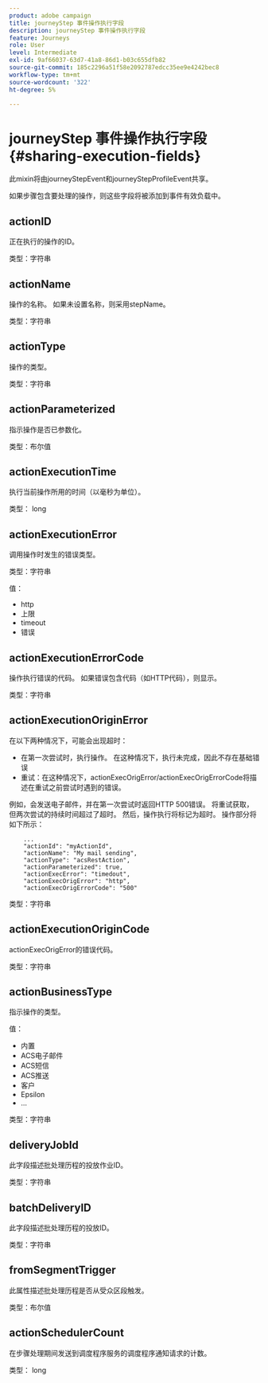 ```yaml
---
product: adobe campaign
title: journeyStep 事件操作执行字段
description: journeyStep 事件操作执行字段
feature: Journeys
role: User
level: Intermediate
exl-id: 9af66037-63d7-41a8-86d1-b03c655dfb82
source-git-commit: 185c2296a51f58e2092787edcc35ee9e4242bec8
workflow-type: tm+mt
source-wordcount: '322'
ht-degree: 5%

---
```


# journeyStep 事件操作执行字段 {#sharing-execution-fields}

此mixin将由journeyStepEvent和journeyStepProfileEvent共享。

如果步骤包含要处理的操作，则这些字段将被添加到事件有效负载中。

## actionID

正在执行的操作的ID。

类型：字符串

## actionName

操作的名称。 如果未设置名称，则采用stepName。

类型：字符串

## actionType

操作的类型。

类型：字符串

## actionParameterized

指示操作是否已参数化。

类型：布尔值

## actionExecutionTime

执行当前操作所用的时间（以毫秒为单位）。

类型： long

## actionExecutionError

调用操作时发生的错误类型。

类型：字符串

值：
* http
* 上限
* timeout
* 错误

## actionExecutionErrorCode

操作执行错误的代码。 如果错误包含代码（如HTTP代码），则显示。

类型：字符串

## actionExecutionOriginError

在以下两种情况下，可能会出现超时：

* 在第一次尝试时，执行操作。 在这种情况下，执行未完成，因此不存在基础错误
* 重试：在这种情况下，actionExecOrigError/actionExecOrigErrorCode将描述在重试之前尝试时遇到的错误。

例如，会发送电子邮件，并在第一次尝试时返回HTTP 500错误。 将重试获取，但两次尝试的持续时间超过了超时。 然后，操作执行将标记为超时。 操作部分将如下所示：

```
    ...
    "actionId": "myActionId",
    "actionName": "My mail sending",
    "actionType": "acsRestAction",
    "actionParameterized": true,
    "actionExecError": "timedout",
    "actionExecOrigError": "http",
    "actionExecOrigErrorCode": "500"
```

类型：字符串

## actionExecutionOriginCode

actionExecOrigError的错误代码。

类型：字符串

## actionBusinessType

指示操作的类型。

值：

* 内置
* ACS电子邮件
* ACS短信
* ACS推送
* 客户
* Epsilon
* ...

类型：字符串

## deliveryJobId

此字段描述批处理历程的投放作业ID。

类型：字符串

## batchDeliveryID

此字段描述批处理历程的投放ID。

类型：字符串

## fromSegmentTrigger

此属性描述批处理历程是否从受众区段触发。

类型：布尔值

## actionSchedulerCount

在步骤处理期间发送到调度程序服务的调度程序通知请求的计数。

类型： long
